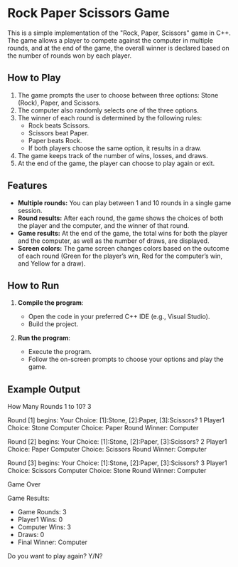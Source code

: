 # Rock Paper Scissors Game

This is a simple implementation of the "Rock, Paper, Scissors" game in C++. The game allows a player to compete against the computer in multiple rounds, and at the end of the game, the overall winner is declared based on the number of rounds won by each player.

## How to Play

1. The game prompts the user to choose between three options: Stone (Rock), Paper, and Scissors.
2. The computer also randomly selects one of the three options.
3. The winner of each round is determined by the following rules:
   - Rock beats Scissors.
   - Scissors beat Paper.
   - Paper beats Rock.
   - If both players choose the same option, it results in a draw.
4. The game keeps track of the number of wins, losses, and draws.
5. At the end of the game, the player can choose to play again or exit.

## Features

- **Multiple rounds:** You can play between 1 and 10 rounds in a single game session.
- **Round results:** After each round, the game shows the choices of both the player and the computer, and the winner of that round.
- **Game results:** At the end of the game, the total wins for both the player and the computer, as well as the number of draws, are displayed.
- **Screen colors:** The game screen changes colors based on the outcome of each round (Green for the player’s win, Red for the computer’s win, and Yellow for a draw).

## How to Run

1. **Compile the program**:
   - Open the code in your preferred C++ IDE (e.g., Visual Studio).
   - Build the project.

2. **Run the program**:
   - Execute the program.
   - Follow the on-screen prompts to choose your options and play the game.

## Example Output
How Many Rounds 1 to 10? 
3

Round [1] begins:
Your Choice: [1]:Stone, [2]:Paper, [3]:Scissors? 1
Player1 Choice: Stone
Computer Choice: Paper
Round Winner: Computer

Round [2] begins:
Your Choice: [1]:Stone, [2]:Paper, [3]:Scissors? 2
Player1 Choice: Paper
Computer Choice: Scissors
Round Winner: Computer

Round [3] begins:
Your Choice: [1]:Stone, [2]:Paper, [3]:Scissors? 3
Player1 Choice: Scissors
Computer Choice: Stone
Round Winner: Computer

Game Over

Game Results:
- Game Rounds: 3
- Player1 Wins: 0
- Computer Wins: 3
- Draws: 0
- Final Winner: Computer

Do you want to play again? Y/N?
